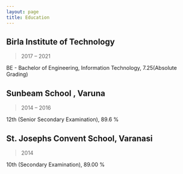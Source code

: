 ```yaml
---
layout: page
title: Education
---
```

## Birla Institute of Technology 

>2017 – 2021

BE - Bachelor of Engineering, Information Technology, 7.25(Absolute Grading)

## Sunbeam School , Varuna

>2014 – 2016

12th (Senior Secondary Examination), 89.6 %

## St. Josephs Convent School, Varanasi

>2014

10th (Secondary Examination), 89.00 %
